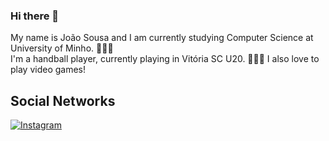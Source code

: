 ### Hi there 👋 

My name is João Sousa and I am currently studying Computer Science at University of Minho. 👨🏻‍💻  
I'm a handball player, currently playing in Vitória SC U20. 🤾🏻‍♂️ 
I also love to play video games! 

## Social Networks  
[![Instagram](https://img.shields.io/badge/João-Sousa-E4405F?style=for-the-badge&logo=Instagram&logoColor=white&link=https://www.instagram.com/joao.sousa64/)](https://www.instagram.com/joao.sousa64/) 


<!--
**Sousini/sousini** is a ✨ _special_ ✨ repository because its `README.md` (this file) appears on your GitHub profile.

Here are some ideas to get you started:

- 🔭 I’m currently working on ...
- 🌱 I’m currently learning ...
- 👯 I’m looking to collaborate on ...
- 🤔 I’m looking for help with ...
- 💬 Ask me about ...
- 📫 How to reach me: ...
- 😄 Pronouns: ...
- ⚡ Fun fact: ...
-->
